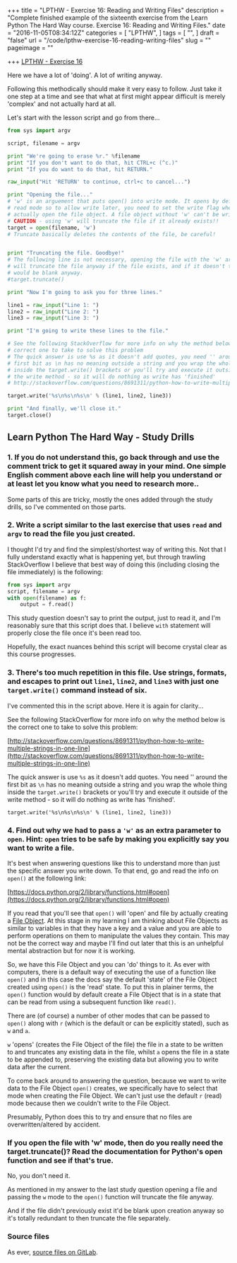 +++
title = "LPTHW - Exercise 16: Reading and Writing Files"
description = "Complete finished example of the sixteenth exercise from the Learn Python The Hard Way course. Exercise 16: Reading and Writing Files."
date = "2016-11-05T08:34:12Z"
categories = [
  "LPTHW",
]
tags = [
  "",
]
draft = "false"
url = "/code/lpthw-exercise-16-reading-writing-files"
slug = ""
pageimage = ""

+++
[LPTHW - Exercise 16](http://learnpythonthehardway.org/book/ex16.html)

Here we have a lot of 'doing'. A lot of writing anyway. 

Following this methodically should make it very easy to follow. Just take it one step at a time and see that what at first might appear difficult is merely 'complex' and not actually hard at all. 

Let's start with the lesson script and go from there...

```python
from sys import argv

script, filename = argv

print "We're going to erase %r." %filename
print "If you don't want to do that, hit CTRL+c (^c.)"
print "If you do want to do that, hit RETURN."

raw_input("Hit 'RETURN' to continue, ctrl+c to cancel...")

print "Opening the file..."
# 'w' is an arguement that puts open() into write mode. It opens by default to 
# read mode so to allow write later, you need to set the write flag when you 
# actually open the file object. A file object without 'w' can't be written to.
# CAUTION - using 'w' will truncate the file if it already exists!!
target = open(filename, 'w')
# Truncate basically deletes the contents of the file, be careful!


print "Truncating the file. Goodbye!"
# The following line is not necessary, opening the file with the 'w' argument
# will truncate the file anyway if the file exists, and if it doesn't then it
# would be blank anyway.
#target.truncate()

print "Now I'm going to ask you for three lines."

line1 = raw_input("Line 1: ")
line2 = raw_input("Line 2: ")
line3 = raw_input("Line 3: ")

print "I'm going to write these lines to the file."

# See the following StackOverflow for more info on why the method below is the 
# correct one to take to solve this problem
# The quick answer is use %s as it doesn't add quotes, you need '' around the 
# first bit as \n has no meaning outside a string and you wrap the whole thing
# inside the target.write() brackets or you'll try and execute it outside of
# the write method - so it will do nothing as write has 'finished'
# http://stackoverflow.com/questions/8691311/python-how-to-write-multiple-strings-in-one-line

target.write('%s\n%s\n%s\n' % (line1, line2, line3))

print "And finally, we'll close it."
target.close()
```

## Learn Python The Hard Way - Study Drills

### 1. If you do not understand this, go back through and use the comment trick to get it squared away in your mind. One simple English comment above each line will help you understand or at least let you know what you need to research more..

Some parts of this are tricky, mostly the ones added through the study drills, so I've commented on those parts.

### 2. Write a script similar to the last exercise that uses `read` and `argv` to read the file you just created.

I thought I'd try and find the simplest/shortest way of writing this. Not that I fully understand exactly what is happening yet, but through trawling StackOverflow I believe that best way of doing this (including closing the file immediately) is the following:

```python
from sys import argv
script, filename = argv
with open(filename) as f:
    output = f.read()
```

This study question doesn't say to print the output, just to read it, and I'm reasonably sure that this script does that. I believe `with` statement will properly close the file once it's been read too. 

Hopefully, the exact nuances behind this script will become crystal clear as this course progresses. 

### 3. There's too much repetition in this file. Use strings, formats, and escapes to print out `line1`, `line2`, and `line3` with just one `target.write()` command instead of six.

I've commented this in the script above. Here it is again for clarity...

See the following StackOverflow for more info on why the method below is the correct one to take to solve this problem:

[http://stackoverflow.com/questions/8691311/python-how-to-write-multiple-strings-in-one-line](http://stackoverflow.com/questions/8691311/python-how-to-write-multiple-strings-in-one-line)

The quick answer is use `%s` as it doesn't add quotes. You need '' around the first bit as `\n` has no meaning outside a string and you wrap the whole thing inside the `target.write()` brackets or you'll try and execute it outside of the write method - so it will do nothing as write has 'finished'. 

`target.write('%s\n%s\n%s\n' % (line1, line2, line3))`

### 4. Find out why we had to pass a `'w'` as an extra parameter to `open`. Hint: `open` tries to be safe by making you explicitly say you want to write a file.

It's best when answering questions like this to understand more than just the specific answer you write down. To that end, go and read the info on `open()` at the following link:

[https://docs.python.org/2/library/functions.html#open](https://docs.python.org/2/library/functions.html#open)

If you read that you'll see that `open()` will 'open' and file by actually creating a [File Object](https://docs.python.org/2/library/stdtypes.html#bltin-file-objects). At this stage in my learning I am thinking about File Objects as similar to variables in that they have a key and a value and you are able to perform operations on them to manipulate the values they contain. This may not be the correct way and maybe I'll find out later that this is an unhelpful mental abstraction but for now it is working.

So, we have this File Object and you can 'do' things to it. As ever with computers, there is a default way of executing the use of a function like `open()` and in this case the docs say the default 'state' of the File Object created using `open()` is the 'read' state. To put this in plainer terms, the `open()` function would by default create a File Object that is in a state that can be read from using a subsequent function like `read()`. 

There are (of course) a number of other modes that can be passed to `open()` along with `r` (which is the default or can be explicitly stated), such as `w` and `a`. 

`w` 'opens' (creates the File Object of the file) the file in a state to be written to and truncates any existing data in the file, whilst `a` opens the file in a state to be appended to, preserving the existing data but allowing you to write data after the current. 

To come back around to answering the question, because we want to write data to the File Object `open()` creates, we specifically have to select that mode when creating the File Object. We can't just use the default `r` (read) mode because then we couldn't write to the File Object. 

Presumably, Python does this to try and ensure that no files are overwritten/altered by accident. 

### If you open the file with 'w' mode, then do you really need the target.truncate()? Read the documentation for Python's open function and see if that's true.

No, you don't need it. 

As mentioned in my answer to the last study question opening a file and passing the `w` mode to the `open()` function will truncate the file anyway. 

And if the file didn't previously exist it'd be blank upon creation anyway so it's totally redundant to then truncate the file separately. 

### Source files

As ever, [source files on GitLab](https://gitlab.com/josharcher/LPTHW).
